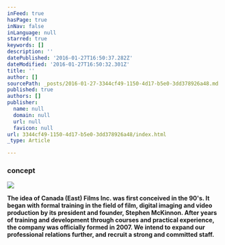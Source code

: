```yaml
---
inFeed: true
hasPage: true
inNav: false
inLanguage: null
starred: true
keywords: []
description: ''
datePublished: '2016-01-27T16:50:37.282Z'
dateModified: '2016-01-27T16:50:32.301Z'
title: ''
author: []
sourcePath: _posts/2016-01-27-3344cf49-1150-4d17-b5e0-3dd378926a48.md
published: true
authors: []
publisher:
  name: null
  domain: null
  url: null
  favicon: null
url: 3344cf49-1150-4d17-b5e0-3dd378926a48/index.html
_type: Article

---
```

### concept
![](https://the-grid-user-content.s3-us-west-2.amazonaws.com/592f35c3-4ae2-46f3-93f7-f71806ec0519.jpg)

**The idea of Canada (East) Films Inc. was first conceived in the 90's. It began with formal training in the field of film, digital imaging and video production by its president and founder,  Stephen McKinnon. After years of training and development through courses and practical experience, the company was officially formed in 2007\.   We intend to expand our professional relations further, and recruit a strong and committed staff.**